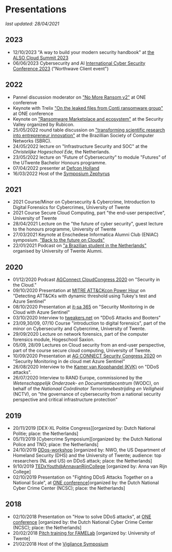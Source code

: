 # Presentations
*last updated: 28/04/2021*
## 2023
- 12/10/2023 "A way to build your modern security handbook" at [the ALSO Cloud Summit 2023](https://www.also.com/ec/cms5/nl_2420/2420_ctv2023/2420/index.jsp)
- 06/06/2023 Cybersecurity and AI [International Cyber Security Conference 2023](https://northwave-cybersecurity.com/northwave-knowledge-network-agenda) ("Northwave Client event")


## 2022
- Pannel discussion moderator on ["No More Ransom v2"](https://one-conference.nl/sessie/14-00-dag-1/no-more-ransom-v2/) at ONE conferenve
- Keynote with Trelix ["On the leaked files from Conti ransomware group"](https://one-conference.nl/sessie/13-40/on-the-leaked-files-from-conti-ransomware-group/) at ONE conference
- Keynote on ["Ransomware Marketplace and ecosystem"](https://www.facebook.com/plugins/post.php?href=https%3A%2F%2Fwww.facebook.com%2Frubicongroup%2Fposts%2Fpfbid02t3SqQ8V8qmJ5gJRZAWBgmwRDvp6i2Hqn2verJU4udW3pErGgFEgMXkoLd8V7npVrl&show_text=true) at the Security Valley organized by Rubicon.
- 25/05/2022 round table discussion on ["transforming scientific research into entrepreneur innovation"](http://sbrc2022.sbc.org.br/en/hackathon/) at the Brazillian Society of Computer Networks (SBRC).
- 24/05/2022 lecture on "Infrastructure Security and SOC" at the *Christelijke Hogeschool Ede,* the Netherlands.
- 23/05/2022 lecture on "Future of Cybersecurity" to module "Futures" of the UTwente Bachelor Honours programme.
- 07/04/2022 presenter at [Defcon Holland](https://www.defconholland.org/)
- 16/03/2022 Host of the [Symposium Zephyrus](https://symposia.inter-actief.utwente.nl/zephyrus)

## 2021
- 2021 Course/Minor on Cybersecurity & Cybercrime, Introduction to Digital Forensics for Cybercrimes, University of Twente 
- 2021 Course Secure Cloud Computing, part "the end-user perspective", University of Twente
- 28/04/2021 Lecture on the "the future of cyber security", guest lecture to the honours programme, University of Twente
- 27/03/2021 Keynote at Enschedese Informatica Alumni Club (ENIAC) symposium. ["Back to the future on Clouds"](https://www.youtube.com/watch?v=SRaPB3sd1ic)
- 22/01/2021 Podcast on ["a Brazilian student in the Netherlands"](https://soundcloud.com/university-of-twente/i-am-a-pro-cyber-security) organised by University of Twente Alumni.

## 2020
- 01/12/2020 Podcast [AGConnect CloudCongress 2020](https://soundcloud.com/user-236466459/podcast-cloudcongres-northwave?tid=TIDP503960X27ED0BEBC3CB48A1956E0CF93BC86C4DYI5&utm_campaign=AGC_cloudcongres&utm_medium=email&utm_source=SMG&utm_content=92_EM1%20Deelnemers%20Cloud%20Congres%202020) on "Security in the Cloud."
- 09/10/2020 Presentation at [MITRE ATT&CKcon Power Hour](https://www.youtube.com/watch?v=elZ7RST51zs) on "Detecting ATT&CKs with dynamic threshold using Tukey's test and Azure Sentinel"
- 08/10/2020 Presentation at [it-sa 365](https://www.itsa365.de/ActionArea/NorthwaveS247SocPoweredByMicrosoftAzureSentinel) on "Security Monitoring in de Cloud with Azure Sentinel"
- 03/10/2020 Interview to [tweakers.net](https://tweakers.net/reviews/8216/4/de-destructiviteit-van-ddos-aanvallen-mirai-en-andere-botnets.html) on "DDoS Attacks and Booters"
- 23/09,30/09, 07/10 Course "introduction to digital forensics", part of the minor on Cybersecurity and Cybercrime, University of Twente.
- 29/09/2020 Lecture on network forensics, part of the computer forensics module, Hogeschool Saxion.
- 05/09, 28/09 Lectures on Cloud security from an end-user perspective, part of the course secure cloud computing, University of Twente.
- 10/09/2020 Presentation at [AG CONNECT Security Congress 2020](https://securitycongres.nl/team/jair-santanna/) on "Security Monitoring in de cloud met Azure Sentinel"
- 26/08/2020 Interview to the [Kamer van Koophandel (KVK)](https://www.kvk.nl/advies-en-informatie/fraude/help-een-ddos-aanval-wat-nu/) on "DDoS attacks".
- 26/07/2020 Interview to RAND Europe, commissioned by the *Wetenschappelijk Onderzoek- en Documentatiecentrum* (WODC), on behalf of the *Nationaal Coördinator Terrorismebestrijding en Veiligheid* (NCTV), on "the governance of cybersecurity from a national security perspective and critical infrastructure protection"

## 2019
- 20/11/2019 [DEX-XL Politie Congress][organized by: Dutch National Politie; place: the Netherlands]
- 05/11/2019 [Cybercrime Symposium][organized by: the Dutch National Police and TNO; place: the Netherlands]
- 24/10/2019 [DDos-workshop](https://www.dcypher.nl/en/international-collaboration-against-ddos-attacks) [organized by: NWO, the US Department of Homeland Security (DHS) and the University of Twente; audience: top researchers (NL and US) on DDoS attack; place: the Netherlands]
- 9/10/2019 [TEDxYouth@AnnavanRijnCollege](https://www.ted.com/tedx/events/32888) [organized by: Anna van Rijn College]
- 02/10/2019 Presentation on "Fighting DDoS Attacks Together on a National Scale", at [ONE conference](https://one-conference.nl/schedule-2019/day-2/parallel-tracks/the-anti-ddos-coalition-how-a-one-of-a-kind-cooperation-is-making-a-point-in-fighting-ddos-attacks-in-the-netherlands-and-beyond)[organized by: the Dutch National Cyber Crime Center (NCSC); place: the Netherlands]

## 2018
- 02/10/2018 Presentation on "How to solve DDoS attacks", at [ONE conference](https://one-conference.nl/schedule-2018/day2/parallel-tracks/professionalizing-incident-respone-network-defense-ethics-standards-and-self-governance-1-1) [organized by: the Dutch National Cyber Crime Center (NCSC); place: the Netherlands]
- 20/02/2018 [Pitch training for FAMELab](https://vimeo.com/318470345/c27cb73d6a) [organized by: University of Twente]
- 21/02/2018 Host of the [Vigilance Symposium](https://symposia.inter-actief.utwente.nl/vigilance/)
